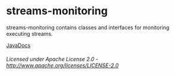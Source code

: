 streams-monitoring
==============

streams-monitoring contains classes and interfaces for monitoring executing streams.

[JavaDocs](apidocs/index.html "JavaDocs")

###### Licensed under Apache License 2.0 - http://www.apache.org/licenses/LICENSE-2.0
